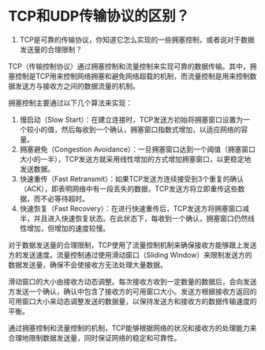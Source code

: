 # TCP和UDP传输协议的区别？

1. TCP是可靠的传输协议，你知道它怎么实现的一些拥塞控制，或者说对于数据发送量的合理限制？

TCP（传输控制协议）通过拥塞控制和流量控制来实现可靠的数据传输。其中，拥塞控制是TCP用来控制网络拥塞和避免网络超载的机制，而流量控制是用来控制数据发送方与接收方之间的数据流量的机制。

拥塞控制主要通过以下几个算法来实现：

1. 慢启动（Slow Start）：在建立连接时，TCP发送方初始将拥塞窗口设置为一个较小的值，然后每收到一个确认，拥塞窗口指数式增加，以适应网络的容量。
2. 拥塞避免（Congestion Avoidance）：一旦拥塞窗口达到一个阈值（拥塞窗口大小的一半），TCP发送方就采用线性增加的方式增加拥塞窗口，以更稳定地发送数据。
3. 快速重传（Fast Retransmit）：如果TCP发送方连续接受到3个重复的确认（ACK），即表明网络中有一段丢失的数据，TCP发送方将立即重传这些数据，而不必等待超时。
4. 快速恢复（Fast Recovery）：在进行快速重传后，TCP发送方将拥塞窗口减半，并且进入快速恢复状态。在此状态下，每收到一个确认，拥塞窗口仍然线性增加，但增加的速度较慢。

对于数据发送量的合理限制，TCP使用了流量控制机制来确保接收方能够跟上发送方的发送速度。流量控制通过使用滑动窗口（Sliding Window）来限制发送方的数据发送量，确保不会使接收方无法处理大量数据。

滑动窗口的大小由接收方动态调整。每次接收方收到一定数量的数据后，会向发送方发送一个确认，确认中包含了接收方的可用窗口大小。发送方根据接收方返回的可用窗口大小来动态调整发送的数据量，以保持发送方和接收方的数据传输速度的平衡。

通过拥塞控制和流量控制的机制，TCP能够根据网络的状况和接收方的处理能力来合理地限制数据发送量，同时保证网络的稳定和可靠性。

